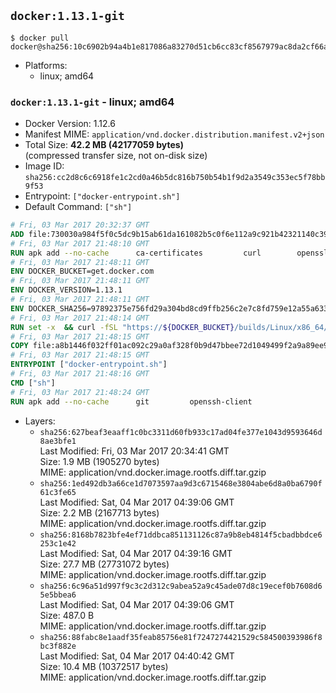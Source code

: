 ## `docker:1.13.1-git`

```console
$ docker pull docker@sha256:10c6902b94a4b1e817086a83270d51cb6cc83cf8567979ac8da2cf66a94564ca
```

-	Platforms:
	-	linux; amd64

### `docker:1.13.1-git` - linux; amd64

-	Docker Version: 1.12.6
-	Manifest MIME: `application/vnd.docker.distribution.manifest.v2+json`
-	Total Size: **42.2 MB (42177059 bytes)**  
	(compressed transfer size, not on-disk size)
-	Image ID: `sha256:cc2d8c6c6918fe1c2cd0a46b5dc816b750b54b1f9d2a3549c353ec5f78bb9f53`
-	Entrypoint: `["docker-entrypoint.sh"]`
-	Default Command: `["sh"]`

```dockerfile
# Fri, 03 Mar 2017 20:32:37 GMT
ADD file:730030a984f5f0c5dc9b15ab61da161082b5c0f6e112a9c921b42321140c3927 in / 
# Fri, 03 Mar 2017 21:48:10 GMT
RUN apk add --no-cache 		ca-certificates 		curl 		openssl
# Fri, 03 Mar 2017 21:48:11 GMT
ENV DOCKER_BUCKET=get.docker.com
# Fri, 03 Mar 2017 21:48:11 GMT
ENV DOCKER_VERSION=1.13.1
# Fri, 03 Mar 2017 21:48:11 GMT
ENV DOCKER_SHA256=97892375e756fd29a304bd8cd9ffb256c2e7c8fd759e12a55a6336e15100ad75
# Fri, 03 Mar 2017 21:48:14 GMT
RUN set -x 	&& curl -fSL "https://${DOCKER_BUCKET}/builds/Linux/x86_64/docker-${DOCKER_VERSION}.tgz" -o docker.tgz 	&& echo "${DOCKER_SHA256} *docker.tgz" | sha256sum -c - 	&& tar -xzvf docker.tgz 	&& mv docker/* /usr/local/bin/ 	&& rmdir docker 	&& rm docker.tgz 	&& docker -v
# Fri, 03 Mar 2017 21:48:15 GMT
COPY file:a8b1446f032ff01ac092c29a0af328f0b9d47bbee72d1049499f2a9a89ee988a in /usr/local/bin/ 
# Fri, 03 Mar 2017 21:48:15 GMT
ENTRYPOINT ["docker-entrypoint.sh"]
# Fri, 03 Mar 2017 21:48:16 GMT
CMD ["sh"]
# Fri, 03 Mar 2017 21:48:24 GMT
RUN apk add --no-cache 		git 		openssh-client
```

-	Layers:
	-	`sha256:627beaf3eaaff1c0bc3311d60fb933c17ad04fe377e1043d9593646d8ae3bfe1`  
		Last Modified: Fri, 03 Mar 2017 20:34:41 GMT  
		Size: 1.9 MB (1905270 bytes)  
		MIME: application/vnd.docker.image.rootfs.diff.tar.gzip
	-	`sha256:1ed492db3a66ce1d7073597aa9d3c6715468e3804abe6d8a0ba6790f61c3fe65`  
		Last Modified: Sat, 04 Mar 2017 04:39:06 GMT  
		Size: 2.2 MB (2167713 bytes)  
		MIME: application/vnd.docker.image.rootfs.diff.tar.gzip
	-	`sha256:8168b7823bfe4ef71ddbca851131126c87a9b8eb4814f5cbadbbdce6253c1e42`  
		Last Modified: Sat, 04 Mar 2017 04:39:16 GMT  
		Size: 27.7 MB (27731072 bytes)  
		MIME: application/vnd.docker.image.rootfs.diff.tar.gzip
	-	`sha256:6c96a51d997f9c3c2d312c9abea52a9c45ade07d8c19ecef0b7608d65e5bbea6`  
		Last Modified: Sat, 04 Mar 2017 04:39:06 GMT  
		Size: 487.0 B  
		MIME: application/vnd.docker.image.rootfs.diff.tar.gzip
	-	`sha256:88fabc8e1aadf35feab85756e81f7247274421529c584500393986f8bc3f882e`  
		Last Modified: Sat, 04 Mar 2017 04:40:42 GMT  
		Size: 10.4 MB (10372517 bytes)  
		MIME: application/vnd.docker.image.rootfs.diff.tar.gzip
